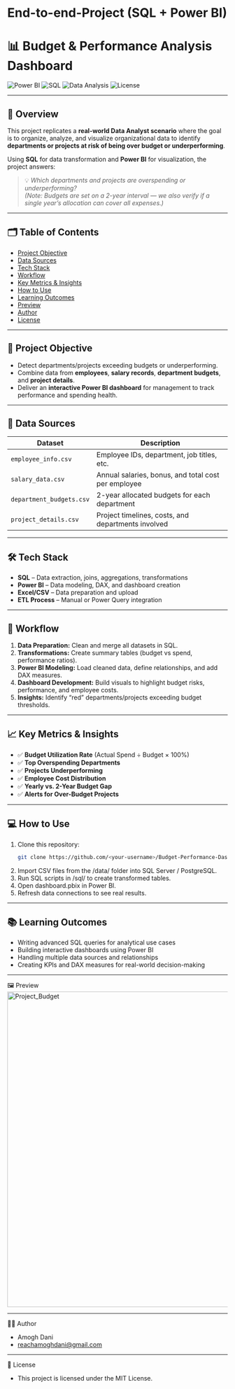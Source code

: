 # End-to-end-Project (SQL + Power BI)
# 📊 Budget & Performance Analysis Dashboard

![Power BI](https://img.shields.io/badge/Tool-Power%20BI-yellow?style=flat-square)
![SQL](https://img.shields.io/badge/Database-SQL-blue?style=flat-square)
![Data Analysis](https://img.shields.io/badge/Focus-Data%20Analytics-green?style=flat-square)
![License](https://img.shields.io/badge/License-MIT-orange?style=flat-square)

---

## 🧩 Overview  
This project replicates a **real-world Data Analyst scenario** where the goal is to organize, analyze, and visualize organizational data to identify **departments or projects at risk of being over budget or underperforming**.  

Using **SQL** for data transformation and **Power BI** for visualization, the project answers:
> 💡 *Which departments and projects are overspending or underperforming?*  
> *(Note: Budgets are set on a 2-year interval — we also verify if a single year’s allocation can cover all expenses.)*

---

## 🗂️ Table of Contents  
- [Project Objective](#-project-objective)  
- [Data Sources](#-data-sources)  
- [Tech Stack](#-tech-stack)  
- [Workflow](#-workflow)  
- [Key Metrics & Insights](#-key-metrics--insights)  
- [How to Use](#-how-to-use)  
- [Learning Outcomes](#-learning-outcomes)   
- [Preview](#-preview)  
- [Author](#-author)  
- [License](#-license)

---

## 🎯 Project Objective  
- Detect departments/projects exceeding budgets or underperforming.  
- Combine data from **employees**, **salary records**, **department budgets**, and **project details**.  
- Deliver an **interactive Power BI dashboard** for management to track performance and spending health.

---

## 🧾 Data Sources  
| Dataset | Description |
|----------|--------------|
| `employee_info.csv` | Employee IDs, department, job titles, etc. |
| `salary_data.csv` | Annual salaries, bonus, and total cost per employee |
| `department_budgets.csv` | 2-year allocated budgets for each department |
| `project_details.csv` | Project timelines, costs, and departments involved |

---

## 🛠️ Tech Stack  
- **SQL** – Data extraction, joins, aggregations, transformations  
- **Power BI** – Data modeling, DAX, and dashboard creation  
- **Excel/CSV** – Data preparation and upload  
- **ETL Process** – Manual or Power Query integration  

---

## 🔄 Workflow  
1. **Data Preparation:** Clean and merge all datasets in SQL.  
2. **Transformations:** Create summary tables (budget vs spend, performance ratios).  
3. **Power BI Modeling:** Load cleaned data, define relationships, and add DAX measures.  
4. **Dashboard Development:** Build visuals to highlight budget risks, performance, and employee costs.  
5. **Insights:** Identify “red” departments/projects exceeding budget thresholds.  

---

## 📈 Key Metrics & Insights  
- ✅ **Budget Utilization Rate** (Actual Spend ÷ Budget × 100%)  
- ✅ **Top Overspending Departments**  
- ✅ **Projects Underperforming**  
- ✅ **Employee Cost Distribution**  
- ✅ **Yearly vs. 2-Year Budget Gap**  
- ✅ **Alerts for Over-Budget Projects**

---

## 💻 How to Use  
1. Clone this repository:  
   ```bash
   git clone https://github.com/<your-username>/Budget-Performance-Dashboard.git
2. Import CSV files from the /data/ folder into SQL Server / PostgreSQL.
3. Run SQL scripts in /sql/ to create transformed tables.
4. Open dashboard.pbix in Power BI.
5. Refresh data connections to see real results.

---

## 📚 Learning Outcomes
-  Writing advanced SQL queries for analytical use cases
-  Building interactive dashboards using Power BI
-  Handling multiple data sources and relationships
-  Creating KPIs and DAX measures for real-world decision-making

 ---

🖼️ Preview
<img width="1241" height="721" alt="Project_Budget" src="https://github.com/user-attachments/assets/98dbd461-4e19-4e07-83ae-d5c88cd7308d" />

---

👨‍💻 Author
- Amogh Dani
- reachamoghdani@gmail.com

---

📜 License
- This project is licensed under the MIT License.
